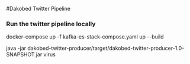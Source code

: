 #Dakobed Twitter Pipeline


### Run the twitter pipeline locally
docker-compose up -f kafka-es-stack-compose.yaml up --build

java -jar dakobed-twitter-producer/target/dakobed-twitter-producer-1.0-SNAPSHOT.jar virus



